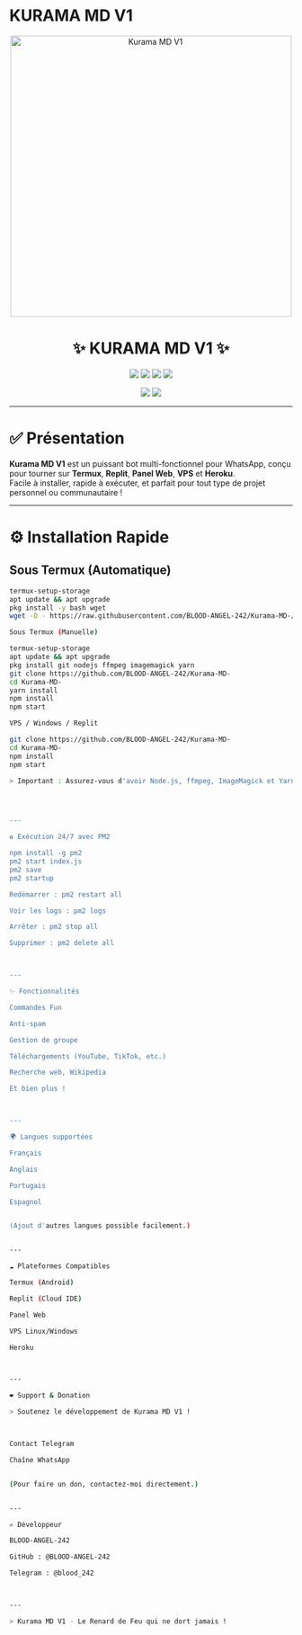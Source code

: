 # KURAMA MD V1
<p align="center"> 
<img src="https://files.catbox.moe/pvwoxm.jpeg" alt="Kurama MD V1" width="500" height="500" />
</p>

<h1 align="center">✨ KURAMA MD V1 ✨</h1>

<p align="center">
<a href="https://github.com/BLOOD-ANGEL-242/Kurama-MD-/commits"><img src="https://img.shields.io/github/last-commit/BLOOD-ANGEL-242/Kurama-MD-?color=FF4500&style=for-the-badge" /></a>
<a href="https://github.com/BLOOD-ANGEL-242/Kurama-MD-/stargazers"><img src="https://img.shields.io/github/stars/BLOOD-ANGEL-242/Kurama-MD-?color=FFD700&style=for-the-badge" /></a>
<a href="https://github.com/BLOOD-ANGEL-242/Kurama-MD-/network/members"><img src="https://img.shields.io/github/forks/BLOOD-ANGEL-242/Kurama-MD-?color=00CED1&style=for-the-badge" /></a>
<a href="https://github.com/BLOOD-ANGEL-242/Kurama-MD-/blob/main/LICENSE"><img src="https://img.shields.io/github/license/BLOOD-ANGEL-242/Kurama-MD-?color=008000&style=for-the-badge" /></a>
</p>

<p align="center">
<a href="https://t.me/blood_242"><img src="https://img.shields.io/badge/Telegram-Contact-2CA5E0?style=for-the-badge&logo=telegram&logoColor=white" /></a>
<a href="https://whatsapp.com/channel/0029VayOeIbGufIvDPhi6m1X"><img src="https://img.shields.io/badge/WhatsApp-Channel-25D366?style=for-the-badge&logo=whatsapp&logoColor=white" /></a>
</p>

---

# ✅ Présentation

**Kurama MD V1** est un puissant bot multi-fonctionnel pour WhatsApp, conçu pour tourner sur **Termux**, **Replit**, **Panel Web**, **VPS** et **Heroku**.  
Facile à installer, rapide à exécuter, et parfait pour tout type de projet personnel ou communautaire !

---

# ⚙️ Installation Rapide

## Sous Termux (Automatique)

```bash
termux-setup-storage
apt update && apt upgrade
pkg install -y bash wget
wget -O - https://raw.githubusercontent.com/BLOOD-ANGEL-242/Kurama-MD-/master/kurama.sh | bash

Sous Termux (Manuelle)

termux-setup-storage
apt update && apt upgrade
pkg install git nodejs ffmpeg imagemagick yarn
git clone https://github.com/BLOOD-ANGEL-242/Kurama-MD-
cd Kurama-MD-
yarn install
npm install
npm start

VPS / Windows / Replit

git clone https://github.com/BLOOD-ANGEL-242/Kurama-MD-
cd Kurama-MD-
npm install
npm start

> Important : Assurez-vous d'avoir Node.js, ffmpeg, ImageMagick et Yarn installés !




---

♻️ Exécution 24/7 avec PM2

npm install -g pm2
pm2 start index.js
pm2 save
pm2 startup

Redémarrer : pm2 restart all

Voir les logs : pm2 logs

Arrêter : pm2 stop all

Supprimer : pm2 delete all



---

✨ Fonctionnalités

Commandes Fun

Anti-spam

Gestion de groupe

Téléchargements (YouTube, TikTok, etc.)

Recherche web, Wikipedia

Et bien plus !



---

🌍 Langues supportées

Français

Anglais

Portugais

Espagnol


(Ajout d'autres langues possible facilement.)


---

☁️ Plateformes Compatibles

Termux (Android)

Replit (Cloud IDE)

Panel Web

VPS Linux/Windows

Heroku



---

❤️ Support & Donation

> Soutenez le développement de Kurama MD V1 !



Contact Telegram

Chaîne WhatsApp


(Pour faire un don, contactez-moi directement.)


---

✍️ Développeur

BLOOD-ANGEL-242

GitHub : @BLOOD-ANGEL-242

Telegram : @blood_242



---

> Kurama MD V1 - Le Renard de Feu qui ne dort jamais !
